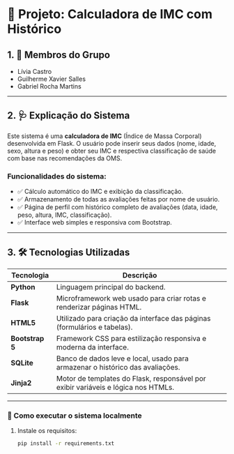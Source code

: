 # 📘 Projeto: Calculadora de IMC com Histórico

## 1. 👥 Membros do Grupo

- Lívia Castro  
- Guilherme Xavier Salles
- Gabriel Rocha Martins

---

## 2. 🩺 Explicação do Sistema

Este sistema é uma **calculadora de IMC** (Índice de Massa Corporal) desenvolvida em Flask. O usuário pode inserir seus dados (nome, idade, sexo, altura e peso) e obter seu IMC e respectiva classificação de saúde com base nas recomendações da OMS.

### Funcionalidades do sistema:

- ✅ Cálculo automático do IMC e exibição da classificação.
- ✅ Armazenamento de todas as avaliações feitas por nome de usuário.
- ✅ Página de perfil com histórico completo de avaliações (data, idade, peso, altura, IMC, classificação).
- ✅ Interface web simples e responsiva com Bootstrap.

---

## 3. 🛠 Tecnologias Utilizadas

| Tecnologia | Descrição |
|------------|-----------|
| **Python** | Linguagem principal do backend. |
| **Flask** | Microframework web usado para criar rotas e renderizar páginas HTML. |
| **HTML5** | Utilizado para criação da interface das páginas (formulários e tabelas). |
| **Bootstrap 5** | Framework CSS para estilização responsiva e moderna da interface. |
| **SQLite** | Banco de dados leve e local, usado para armazenar o histórico das avaliações. |
| **Jinja2** | Motor de templates do Flask, responsável por exibir variáveis e lógica nos HTMLs. |

---

### 🚀 Como executar o sistema localmente

1. Instale os requisitos:
   ```bash
   pip install -r requirements.txt